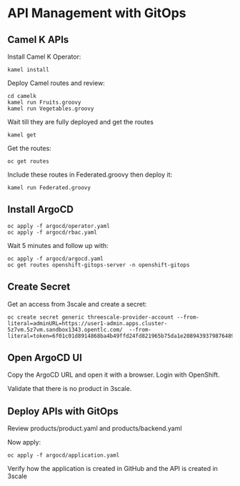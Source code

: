 # API Management with GitOps

## Camel K APIs

Install Camel K Operator:
```
kamel install
```
Deploy Camel routes and review:
```
cd camelk
kamel run Fruits.groovy
kamel run Vegetables.groovy
```
Wait till they are fully deployed and get the routes
```
kamel get
```
Get the routes:

```
oc get routes
```
Include these routes in Federated.groovy then deploy it:

```
kamel run Federated.groovy
```


## Install ArgoCD

```
oc apply -f argocd/operator.yaml
oc apply -f argocd/rbac.yaml
```

Wait 5 minutes and follow up with:

```
oc apply -f argocd/argocd.yaml
oc get routes openshift-gitops-server -n openshift-gitops
```
## Create Secret
Get an access from 3scale and create a secret:

```
oc create secret generic threescale-provider-account --from-literal=adminURL=https://user1-admin.apps.cluster-5z7vm.5z7vm.sandbox1343.opentlc.com/  --from-literal=token=6f01c01d8914868ba4b49ffd24fd821965b75da1e208943937987648947392e1
```

## Open ArgoCD UI
Copy the ArgoCD URL and open it with a browser. Login with OpenShift.

Validate that there is no product in 3scale.

## Deploy APIs with GitOps
Review products/product.yaml and products/backend.yaml

Now apply:

```
oc apply -f argocd/application.yaml
```

Verify how the application is created in GitHub and the API is created in 3scale

